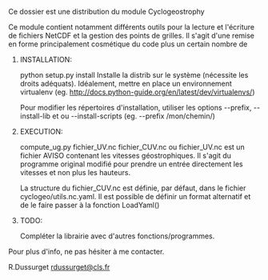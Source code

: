 Ce dossier est une distribution du module Cyclogeostrophy

Ce module contient notamment différents outils pour la lecture et l'écriture
de fichiers NetCDF et la gestion des points de grilles.
Il s'agit d'une remise en forme principalement cosmétique du code plus un certain nombre de 

1. INSTALLATION:

	python setup.py install
	Installe la distrib sur le système (nécessite les droits adéquats). Idéalement, mettre en place un environnement virtualenv (eg. http://docs.python-guide.org/en/latest/dev/virtualenvs/)

	
	Pour modifier les répertoires d'installation, utiliser les options  --prefix, --install-lib et ou --install-scripts
	(eg. --prefix /mon/chemin/)
	
2. EXECUTION:

	compute_ug.py fichier_UV.nc  fichier_CUV.nc
	ou fichier_UV.nc est un fichier AVISO contenant les vitesses géostrophiques.
	Il s'agit du programme original modifié pour prendre un entrée directement les vitesses et non plus les hauteurs.
	
	La structure du fichier_CUV.nc est définie, par défaut, dans le fichier cyclogeo/utils.nc.yaml. Il est possible de définir un format alternatif et de le faire passer à la fonction LoadYaml() 
	
3. TODO:

	Compléter la librairie avec d'autres fonctions/programmes.


Pour plus d'info, ne pas hésiter à me contacter. 

R.Dussurget
rdussurget@cls.fr